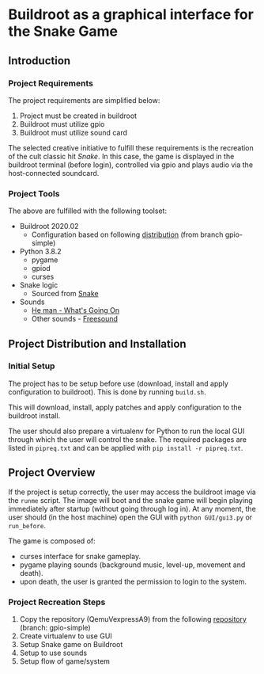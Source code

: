 # Buildroot as a graphical interface for the Snake Game

## Introduction

### Project Requirements

The project requirements are simplified below:

  1. Project must be created in buildroot
  2. Buildroot must utilize gpio
  3. Buildroot must utilize sound card

The selected creative initiative to fulfill these requirements is the recreation of the cult classic hit _Snake_. In this case, the game is displayed in the buildroot terminal (before login), controlled via gpio and plays audio via the host-connected soundcard.

### Project Tools

The above are fulfilled with the following toolset:

  * Buildroot 2020.02
    * Configuration based on following [distribution](https://github.com/wzab/BR_Internet_Radio/tree/gpio/QemuVexpressA9) (from branch gpio-simple)
  * Python 3.8.2
    * pygame
    * gpiod
    * curses
  * Snake logic
    * Sourced from [Snake](https://github.com/GeorgeZhukov/python-snake/blob/master/snake.py)
  * Sounds
    * [He man - What's Going On](https://www.youtube.com/watch?v=32FB-gYr49Y)
    * Other sounds - [Freesound](freesound.com)

## Project Distribution and Installation

### Initial Setup

The project has to be setup before use (download, install and apply configuration to buildroot). This is done by running `build.sh`.

This will download, install, apply patches and apply configuration to the buildroot install.

The user should also prepare a virtualenv for Python to run the local GUI through which the user will control the snake. The required packages are listed in `pipreq.txt` and can be applied with `pip install -r pipreq.txt`.


## Project Overview

If the project is setup correctly, the user may access the buildroot image via the `runme` script. The image will boot and the snake game will begin playing immediately after startup (without going through log in). At any moment, the user should (in the host machine) open the GUI with `python GUI/gui3.py` or `run_before`.

The game is composed of:
 * curses interface for snake gameplay.
 * pygame playing sounds (background music, level-up, movement and death).
 * upon death, the user is granted the permission to login to the system.

 ### Project Recreation Steps

  1. Copy the repository (QemuVexpressA9) from the following [repository](https://github.com/wzab/BR_Internet_Radio/tree/gpio) (branch: gpio-simple)
  2. Create virtualenv to use GUI
  3. Setup Snake game on Buildroot
  4. Setup to use sounds
  5. Setup flow of game/system
